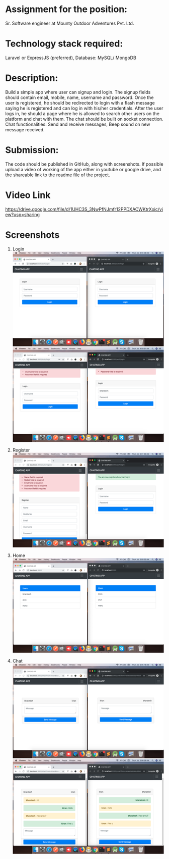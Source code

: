 # Assignment for the position: 
Sr. Software engineer at Mounty Outdoor Adventures Pvt. Ltd.

# Technology stack required: 
Laravel or ExpressJS (preferred), Database: MySQL/ MongoDB

# Description:
Build a simple app where user can signup and login. The signup fields should contain email, mobile, name, username and password. Once the user is registered, he should be redirected to login with a flash message saying he is registered and can log in with his/her credentials. 
After the user logs in, he should a page where he is allowed to search other users on the platform and chat with them. The chat should be built on socket connection.
Chat functionalities: Send and receive messages, Beep sound on new message received.

# Submission:
The code should be published in GitHub, along with screenshots.
If possible upload a video of working of the app either in youtube or google drive, and the shareable link to the readme file of the project.

# Video Link
https://drive.google.com/file/d/1UHC3S_3NwPfNJmfr12PPDXACWKtrXxic/view?usp=sharing

# Screenshots
1. Login
![Alt text](/public/images/login.png?raw=true "Login")
![Alt text](/public/images/login1.png?raw=true "Login")

2. Register
![Alt text](/public/images/register.png?raw=true "Register")

3. Home
![Alt text](/public/images/home.png?raw=true "Home")

4. Chat
![Alt text](/public/images/chat.png?raw=true "Chat")
![Alt text](/public/images/chat1.png?raw=true "Chat")

